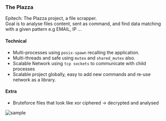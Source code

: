 ### The Plazza

Epitech: The Plazza project, a file scrapper.  
Goal is to analyse files content, sent as command, and find data matching with a given pattern e.g EMAIL, IP ...

#### Technical

* Multi-processes using `posix-spawn` recalling the application.
* Multi-threads and safe using `mutex` and `shared_mutex` also.
* Scalable Network using `tcp sockets` to communicate with child processes
* Scalable project globally, easy to add new commands and re-use network as a library.

#### Extra
* Bruteforce files that look like xor ciphered -> decrypted and analysed

![sample](https://image.ibb.co/b99Pyn/Capture_d_cran_de_2018_05_07_09_32_15.png)